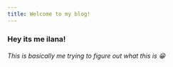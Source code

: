```yaml
---
title: Welcome to my blog!
---
```

### Hey its me ilana!
###### This is basically me trying to figure out what this is 😁
